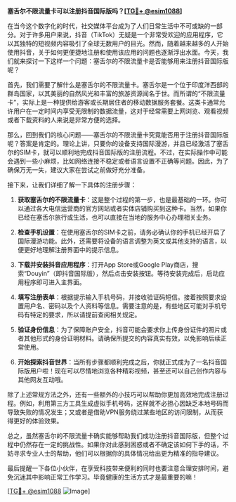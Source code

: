 **塞舌尔不限流量卡可以注册抖音国际版吗？[[TG💪+ @esim1088](https://t.me/s/esim1088)]**

在当今这个数字化的时代，社交媒体平台成为了人们日常生活中不可或缺的一部分。对于许多用户来说，抖音（TikTok）无疑是一个非常受欢迎的应用程序，它以其独特的短视频内容吸引了全球无数用户的目光。然而，随着越来越多的人开始使用抖音，关于如何更便捷地注册和使用该应用的问题也逐渐浮出水面。今天，我们就来探讨一下这样一个问题：塞舌尔的不限流量卡是否能够用来注册抖音国际版呢？

首先，我们需要了解什么是塞舌尔的不限流量卡。塞舌尔是一个位于印度洋西部的群岛国家，以其美丽的自然风光和丰富的旅游资源闻名于世。而所谓的“不限流量卡”，实际上是一种提供给游客或长期居住者的移动数据服务套餐。这类卡通常允许用户在一定时间内享受无限制的数据流量，这对于经常需要上网浏览、观看视频或者下载资料的人来说是非常方便的选择。

那么，回到我们的核心问题——塞舌尔的不限流量卡究竟能否用于注册抖音国际版呢？答案是肯定的。理论上讲，只要你的设备支持国际漫游，并且已经激活了塞舌尔的SIM卡，就可以顺利地完成抖音国际版的注册流程。不过，在实际操作中可能会遇到一些小麻烦，比如网络连接不稳定或者语言设置不正确等问题。因此，为了确保万无一失，建议大家在尝试之前做好充分准备。

接下来，让我们详细了解一下具体的注册步骤：

1. **获取塞舌尔的不限流量卡**：这是整个过程的第一步，也是最基础的一环。你可以通过各大电信运营商的官方网站或者实体店铺购买到这种卡。当然，如果你已经在塞舌尔旅行或生活，也可以直接在当地的服务中心办理相关业务。

2. **检查手机设置**：在使用塞舌尔的SIM卡之前，请务必确认你的手机已经开启了国际漫游功能。此外，还需要将设备的语言调整为英文或其他支持的语言，以便更好地理解注册界面中的提示信息。

3. **下载并安装抖音应用程序**：打开App Store或Google Play商店，搜索“Douyin”（即抖音国际版），然后点击安装按钮。等待安装完成后，启动应用程序即可进入主界面。

4. **填写注册表单**：根据提示输入手机号码，并接收验证码短信。接着按照要求设置用户名、密码以及个人资料等信息。需要注意的是，有些地区可能对手机号码有特定的要求，所以请提前查阅相关规定。

5. **验证身份信息**：为了保障账户安全，抖音可能会要求你上传身份证件的照片或者其他形式的身份证明材料。请确保所提交的内容真实有效，以免影响后续正常使用。

6. **开始探索抖音世界**：当所有步骤都顺利完成之后，你就正式成为了一名抖音国际版用户啦！现在可以尽情地浏览各种精彩视频，甚至还可以自己创作内容与其他网友互动哦。

除了上述常规方法之外，还有一些额外的小技巧可以帮助你更加高效地完成注册过程。例如，利用第三方工具生成虚拟手机号码，这样就不必担心因缺乏本地号码而导致失败的情况发生；又或者是借助VPN服务绕过某些地区的访问限制，从而获得更好的体验效果。

总之，虽然塞舌尔的不限流量卡确实能够帮助我们成功注册抖音国际版，但整个过程中仍然存在一定的挑战性。如果你对此感到困惑或者不确定该如何下手的话，不妨寻求专业人士的帮助，他们可以根据你的具体情况给出更为精准的指导建议。

最后提醒一下各位小伙伴，在享受科技带来便利的同时也要注意合理安排时间，避免沉迷其中影响正常工作学习。毕竟健康的生活方式才是最重要的嘛！

[[TG💪+ @esim1088](https://t.me/s/esim1088) ![Image](https://i.postimg.cc/4NQfJmqS/Snipaste-2025-05-13-00-14-12.png)]